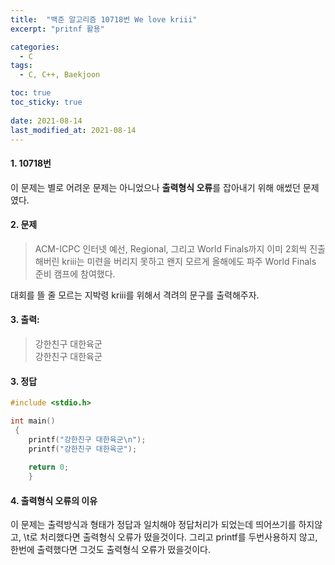 ```yaml
---
title:  "백준 알고리즘 10718번 We love kriii"
excerpt: "pritnf 활용"

categories:
  - C
tags:
  - C, C++, Baekjoon

toc: true
toc_sticky: true
 
date: 2021-08-14
last_modified_at: 2021-08-14
---
```


#### 1. 10718번
이 문제는 별로 어려운 문제는 아니었으나 **출력형식 오류**를 잡아내기 위해 애썼던 문제였다.
<br> 
#### 2. 문제 
>ACM-ICPC 인터넷 예선, Regional, 그리고 World Finals까지 이미 2회씩 진출해버린 kriii는 미련을 버리지 못하고 왠지 모르게 올해에도 파주 World Finals 준비 캠프에 참여했다.

대회를 뜰 줄 모르는 지박령 kriii를 위해서 격려의 문구를 출력해주자.
#### 3. 출력: 
>강한친구 대한육군<BR>강한친구 대한육군
#### 3. 정답
```C
#include <stdio.h>

int main() 
 {
	printf("강한친구 대한육군\n");
	printf("강한친구 대한육군");
	
	return 0;
	}
  ```

#### 4. 출력형식 오류의 이유
이 문제는 출력방식과 형태가 정답과 일치해야 정답처리가 되었는데 띄어쓰기를 하지않고, \t로 처리했다면 출력형식 오류가 떴을것이다. 그리고 printf를 두번사용하지 않고, 한번에 출력했다면 그것도 출력형식 오류가 떴을것이다.